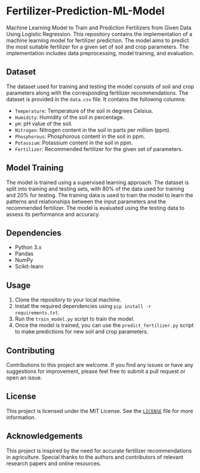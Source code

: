 # Fertilizer-Prediction-ML-Model
Machine Learning Model to Train and Prediction Fertilizers from Given Data Using Logistic Regression.
This repository contains the implementation of a machine learning model for fertilizer prediction. The model aims to predict the most suitable fertilizer for a given set of soil and crop parameters. The implementation includes data preprocessing, model training, and evaluation.

## Dataset

The dataset used for training and testing the model consists of soil and crop parameters along with the corresponding fertilizer recommendations. The dataset is provided in the `data.csv` file. It contains the following columns:

- `Temperature`: Temperature of the soil in degrees Celsius.
- `Humidity`: Humidity of the soil in percentage.
- `pH`: pH value of the soil.
- `Nitrogen`: Nitrogen content in the soil in parts per million (ppm).
- `Phosphorous`: Phosphorous content in the soil in ppm.
- `Potassium`: Potassium content in the soil in ppm.
- `Fertilizer`: Recommended fertilizer for the given set of parameters.

## Model Training

The model is trained using a supervised learning approach. The dataset is split into training and testing sets, with 80% of the data used for training and 20% for testing. The training data is used to train the model to learn the patterns and relationships between the input parameters and the recommended fertilizer. The model is evaluated using the testing data to assess its performance and accuracy.

## Dependencies

- Python 3.x
- Pandas
- NumPy
- Scikit-learn

## Usage

1. Clone the repository to your local machine.
2. Install the required dependencies using `pip install -r requirements.txt`.
3. Run the `train_model.py` script to train the model.
4. Once the model is trained, you can use the `predict_fertilizer.py` script to make predictions for new soil and crop parameters.

## Contributing

Contributions to this project are welcome. If you find any issues or have any suggestions for improvement, please feel free to submit a pull request or open an issue.

## License

This project is licensed under the MIT License. See the <a href="https://github.com/adithyanraj03/Fertilizer-Prediction-ML-Model/blob/main/LICENSE">`LICENSE`<a> file for more information.

## Acknowledgements

This project is inspired by the need for accurate fertilizer recommendations in agriculture. Special thanks to the authors and contributors of relevant research papers and online resources.


